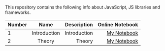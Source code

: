 This repository contains the following  info about JavaScript, JS libraries and frameworks.

| Number        | Name                             | Description                                                   |  Online Notebook | 
| ------------- |:--------------------------------:|--------------------------------------------------------------:|-----------------:|
|  1            |Introduction                 |  Introduction                                        | [My Notebook](https://colab.research.google.com/drive/1tl1vQ9v8ZTpCvMV0xTPgPOykC92Z3_qH#scrollTo=OsjbOFdLB_2h)
 |  2            |Theory                 |  Theory                                        | [My Notebook](https://colab.research.google.com/drive/1toe-3UWwOp4G7cPk_omXLnqr1YdLVik5#scrollTo=Ifqh-W_Qkvxy)
 

